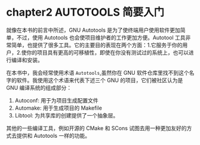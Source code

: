 # chapter2 AUTOTOOLS 简要入门

就像在本书的前言中所述，GNU Autotools 是为了使终端用户使用软件更加简单，不过，使用 Autotools 也会使项目维护者的工作更加方便。Autotool 工具非常简单，也提供了很多工具。它的主要目的表现在两个方面：1.它服务于你的用户，2.使你的项目具有更高的可移植性，即使在你没有测试过的系统上，也可以进行编译和安装。


在本书中，我会经常使用术语 `Autotools`,虽然你在 GNU 软件仓库里找不到这个名字的软件。我使用这个术语来代表下述三个 GNU 的项目，它们被社区认为是 GNU 编译系统的组成部分：

1. Autoconf: 用于为项目生成配置文件
2. Automake: 用于生成项目的 Makefile
3. Libtool: 为共享库的创建提供了一个抽象层。

其他的一些编译工具，例如开源的 CMake 和 SCons 试图去用一种更加友好的方式去提供和 Autotools 一样的功能。